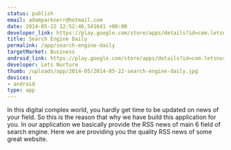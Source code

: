 ```yaml
--- 
status: publish
email: adamparknerr@hotmail.com
date: 2014-05-22 12:52:46.541641 +00:00
developer_link: https://play.google.com/store/apps/details?id=com.letsnurture.sed
title: Search Engine Daily
permalink: /app/search-engine-daily
targetMarket: Business
android_link: https://play.google.com/store/apps/details?id=com.letsnurture.sed
developer: Lets Nurture
thumb: /uploads/app/2014-05/2014-05-22-search-engine-daily.jpg
devices: 
- android
type: app
---
```


In this digital complex world, you hardly get time to be updated on news of your field. So this is the reason that why we have build this application for you. In our application we basically provide the RSS news of main 6 field of search engine. Here we are providing you the quality RSS news of some great website.
